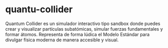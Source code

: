 # quantu-collider
Quantum Collider es un simulador interactivo tipo sandbox donde puedes crear y visualizar partículas subatómicas, simular fuerzas fundamentales y formar átomos. Representa de forma lúdica el Modelo Estándar para divulgar física moderna de manera accesible y visual.
